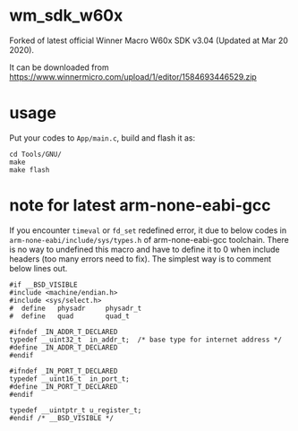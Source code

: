 # wm_sdk_w60x

Forked of latest official Winner Macro W60x SDK v3.04 (Updated at Mar 20 2020).

It can be downloaded from https://www.winnermicro.com/upload/1/editor/1584693446529.zip

# usage

Put your codes to `App/main.c`, build and flash it as:

```
cd Tools/GNU/
make
make flash
```

# note for latest arm-none-eabi-gcc

If you encounter `timeval` or `fd_set` redefined error, it due to below codes in `arm-none-eabi/include/sys/types.h` of arm-none-eabi-gcc toolchain. There is no way to undefined this macro and have to define it to 0 when include headers (too many errors need to fix). The simplest way is to comment below lines out.

```
#if __BSD_VISIBLE
#include <machine/endian.h>
#include <sys/select.h>
#  define   physadr     physadr_t
#  define   quad        quad_t

#ifndef _IN_ADDR_T_DECLARED
typedef __uint32_t  in_addr_t;  /* base type for internet address */
#define _IN_ADDR_T_DECLARED
#endif

#ifndef _IN_PORT_T_DECLARED
typedef __uint16_t  in_port_t;
#define _IN_PORT_T_DECLARED
#endif

typedef __uintptr_t u_register_t;
#endif /* __BSD_VISIBLE */
```


